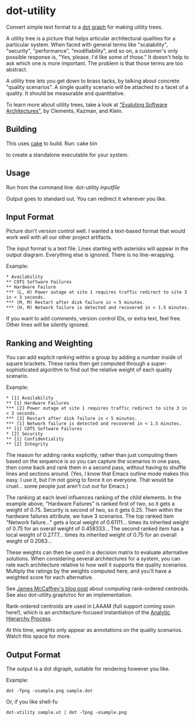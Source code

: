 dot-utility
==========

Convert simple text format to a [dot graph](http://www.graphviz.org)
for making utility trees.

A utility tree is a picture that helps articular architectural
qualities for a particular system. When faced with general terms like
"scalability", "security", "performance", "modifiability", and so on,
a customer's only possible response is, "Yes, please. I'd like some of
those." It doesn't help to ask which one is more important. The
problem is that those terms are too abstract.

A utility tree lets you get down to brass tacks, by talking about
concrete "quality scenarios".  A single quality scenario will be
attached to a facet of a quality. It should be measurable and
quantitative.

To learn more about utility trees, take a look at ["Evaluting Software
Architectures"](http://www.amazon.com/gp/product/020170482X/ref=as_li_ss_tl?ie=UTF8&tag=michaelnygard-20&linkCode=as2&camp=217145&creative=399369&creativeASIN=020170482X), by Clements, Kazman, and Klein.

Building
----------
This uses [cake](http://github.com/ninjudd/cake) to build. Run:
    cake bin

to create a standalone executable for your system.

Usage
----------
Run from the command line:
    dot-utility _inputfile_

Output goes to standard out. You can redirect it wherever you like.


Input Format
----------

Picture don't version control well. I wanted a text-based format that
would work well with all our other project artifacts.

The input format is a text file. Lines starting with asterisks will
appear in the output diagram. Everything else is ignored. There is no
line-wrapping.

Example:

    * Availability
    ** COTS Software Failures
    ** Hardware Failure
    *** (L, H) Power outage at site 1 requires traffic redirect to site 3 in < 3 seconds.
    *** (M, M) Restart after disk failure in < 5 minutes.
    *** (H, M) Network failure is detected and recovered in < 1.5 minutes.

If you want to add comments, version control IDs, or extra text, feel
free. Other lines will be silently ignored.

Ranking and Weighting
---------------------

You can add explicit ranking within a group by adding a number inside
of square brackets. These ranks then get computed through a
super-sophisticated algorithm to find out the relative weight of each
quality scenario.

Example:

    * [1] Availability
    ** [1] Hardware Failures
    *** [2] Power outage at site 1 requires traffic redirect to site 3 in < 3 seconds.
    *** [3] Restart after disk failure in < 5 minutes.
    *** [1] Network failure is detected and recovered in < 1.5 minutes.
    ** [1] COTS Software Failures
    * [2] Security
    ** [1] Confidentiality
    ** [2] Integrity

The reason for adding ranks explicitly, rather than just computing
them based on the sequence is so you can capture the scenarios in one
pass, then come back and rank them in a second pass, without having to
shuffle lines and sections around. (Yes, I know that Emacs outline
mode makes this easy. I use it, but I'm not going to force it on
everyone. That would be cruel... some people just aren't cut out for
Emacs.)

The ranking at each level influences ranking of the child elements. In
the example above, "Hardware Failures" is ranked first of two, so it
gets a weight of 0.75. Security is second of two, so it gets
0.25. Then within the hardware failures attribute, we have 3
scenarios. The top ranked item "Network failure..." gets a local
weight of 0.61111... times its inherited weight of 0.75 for an overall
weight of 0.458333... The second ranked item has a local weight of
0.2777... times its inherited weight of 0.75 for an overall weight of
0.2083...

These weights can then be used in a decision matrix to evaluate
alternative solutions. When considering several architectures for a
system, you can rate each architecture relative to how well it
supports the quality scenarios. Multiply the ratings by the weights
computed here, and you'll have a weighted score for each alternative.

See [James McCaffrey's blog
post](http://jamesmccaffrey.wordpress.com/2006/09/28/rank-order-centroids-in-testing/)
about computing rank-ordered centroids. See also dot-utility.graph/roc
for an implementation.

Rank-ordered centroids are used in LAAAM (full support coming soon
here!), which is an architecture-focused instantiation of the
[Analytic Hierarchy
Process](http://en.wikipedia.org/wiki/Analytic_Hierarchy_Process).

At this time, weights only appear as annotations on the quality
scenarios. Watch this space for more.

Output Format
----------

The output is a dot digraph, suitable for rendering however you like.

Example:

    dot -Tpng -osample.png sample.dot

Or, if you like shell-fu

    dot-utility sample.ut | dot -Tpng -osample.png


